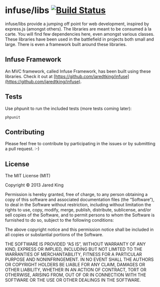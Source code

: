 infuse/libs [![Build Status](https://travis-ci.org/jaredtking/infuse-libs.png?branch=master)](https://travis-ci.org/jaredtking/infuse-libs)
===========

infuse/libs provide a jumping off point for web development, inspired by express.js (amongst others). The libraries are meant to be consumed à la carte. You will find few dependencies here, even amongst various classes. These libraries have been used in the battlefield in projects both small and large. There is even a framework built around these libraries.

## Infuse Framework

An MVC framework, called Infuse Framework, has been built using these libraries. Check it out at [https://github.com/jaredtking/infuse](https://github.com/jaredtking/infuse).

## Tests

Use phpunit to run the included tests (more tests coming later):

```
phpunit
```

## Contributing

Please feel free to contribute by participating in the issues or by submitting a pull request. :-)

## License

The MIT License (MIT)

Copyright © 2013 Jared King

Permission is hereby granted, free of charge, to any person obtaining a copy of this software and associated documentation files (the “Software”), to deal in the Software without restriction, including without limitation the rights to use, copy, modify, merge, publish, distribute, sublicense, and/or sell copies of the Software, and to permit persons to whom the Software is furnished to do so, subject to the following conditions:

The above copyright notice and this permission notice shall be included in all copies or substantial portions of the Software.

THE SOFTWARE IS PROVIDED “AS IS”, WITHOUT WARRANTY OF ANY KIND, EXPRESS OR IMPLIED, INCLUDING BUT NOT LIMITED TO THE WARRANTIES OF MERCHANTABILITY, FITNESS FOR A PARTICULAR PURPOSE AND NONINFRINGEMENT. IN NO EVENT SHALL THE AUTHORS OR COPYRIGHT HOLDERS BE LIABLE FOR ANY CLAIM, DAMAGES OR OTHER LIABILITY, WHETHER IN AN ACTION OF CONTRACT, TORT OR OTHERWISE, ARISING FROM, OUT OF OR IN CONNECTION WITH THE SOFTWARE OR THE USE OR OTHER DEALINGS IN THE SOFTWARE.